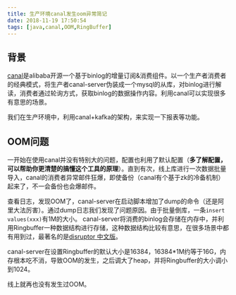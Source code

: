 ```yaml
---
title: 生产环境canal发生oom异常简记
date: 2018-11-19 17:50:54
tags: [java,canal,OOM,RingBuffer]
---
```

## 背景
[canal](https://github.com/alibaba/canal)是alibaba开源一个基于binlog的增量订阅&消费组件。以一个生产者消费者的经典模式，将生产者canal-server伪装成一个mysql的从库，对binlog进行解读，消费者通过轮询方式，获取binlog的数据操作内容。利用canal可以实现很多有意思的场景。

我们在生产环境中，利用canal+kafka的架构，来实现一下报表等功能。
## OOM问题
一开始在使用canal并没有特别大的问题，配置也利用了默认配置（**多了解配置，可以帮助你更清楚的搞懂这个工具的原理**）。直到有次，线上库进行一次数据批量导入，canal的消费者异常邮件狂爆，即使备份（canal有个基于zk的冷备机制）起来了，不一会备份也会爆邮件。

查看日志，发现OOM了，canal-server在启动脚本增加了dump的命令（还是阿里大法厉害）。通过dump日志我们发现了问题原因。由于批量倒库，一条```insert values(xxx)```有1M的大小。
canal-server将消费的binlog会存储在内存中，并利用Ringbuffer一种数据结构进行存储，这种数据结构比较有意思，在很多场景中都有用到过，最著名的是[disruptor 中文版](http://ifeve.com/disruptor)。

canal-server在设置Ringbuffer的默认大小是16384，16384*1M约等于16G，内存根本吃不消，导致OOM的发生，之后调大了heap，并将Ringbuffer的大小调小到1024。

线上就再也没有发生过OOM。
